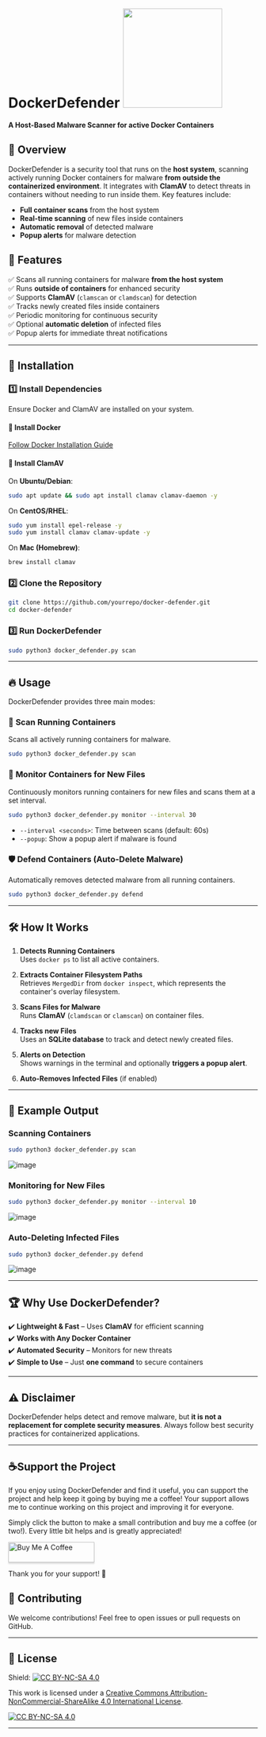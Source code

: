 # DockerDefender <img src="https://github.com/user-attachments/assets/61fcc5cc-cdd9-43de-95aa-1d51e989a48d" width="200">
**A Host-Based Malware Scanner for active Docker Containers** 



## 📖 Overview  
DockerDefender is a security tool that runs on the **host system**, scanning actively running Docker containers for malware **from outside the containerized environment**. It integrates with **ClamAV** to detect threats in containers without needing to run inside them. Key features include:  
- **Full container scans** from the host system  
- **Real-time scanning** of new files inside containers  
- **Automatic removal** of detected malware  
- **Popup alerts** for malware detection  

## 🎯 Features  
✅ Scans all running containers for malware **from the host system**  
✅ Runs **outside of containers** for enhanced security  
✅ Supports **ClamAV** (`clamscan` or `clamdscan`) for detection  
✅ Tracks newly created files inside containers  
✅ Periodic monitoring for continuous security  
✅ Optional **automatic deletion** of infected files  
✅ Popup alerts for immediate threat notifications

---

## 🚀 Installation  

### 1️⃣ Install Dependencies  
Ensure Docker and ClamAV are installed on your system.  

#### 📌 Install Docker  
[Follow Docker Installation Guide](https://docs.docker.com/get-docker/)  

#### 📌 Install ClamAV  
On **Ubuntu/Debian**:  
```sh
sudo apt update && sudo apt install clamav clamav-daemon -y
```
On **CentOS/RHEL**:  
```sh
sudo yum install epel-release -y
sudo yum install clamav clamav-update -y
```
On **Mac (Homebrew)**:  
```sh
brew install clamav
```

### 2️⃣ Clone the Repository  
```sh
git clone https://github.com/yourrepo/docker-defender.git
cd docker-defender
```

### 3️⃣ Run DockerDefender  
```sh
sudo python3 docker_defender.py scan
```

---

## 🔥 Usage  

DockerDefender provides three main modes:  

### 🔎 **Scan Running Containers**
Scans all actively running containers for malware.  
```sh
sudo python3 docker_defender.py scan
```

### 🔄 **Monitor Containers for New Files**
Continuously monitors running containers for new files and scans them at a set interval.  
```sh
sudo python3 docker_defender.py monitor --interval 30
```
- `--interval <seconds>`: Time between scans (default: 60s)  
- `--popup`: Show a popup alert if malware is found  

### 🛡️ **Defend Containers (Auto-Delete Malware)**
Automatically removes detected malware from all running containers.  
```sh
sudo python3 docker_defender.py defend
```

---

## 🛠️ How It Works  

1. **Detects Running Containers**  
   Uses `docker ps` to list all active containers.  

2. **Extracts Container Filesystem Paths**  
   Retrieves `MergedDir` from `docker inspect`, which represents the container's overlay filesystem.  

3. **Scans Files for Malware**  
   Runs **ClamAV** (`clamdscan` or `clamscan`) on container files.  

4. **Tracks new Files**  
   Uses an **SQLite database** to track and detect newly created files.  

5. **Alerts on Detection**  
   Shows warnings in the terminal and optionally **triggers a popup alert**.  

6. **Auto-Removes Infected Files** (if enabled)  

---

## 📝 Example Output  

### Scanning Containers
```sh
sudo python3 docker_defender.py scan
```

![image](https://github.com/user-attachments/assets/5e717ea4-f2c2-427b-908e-3eb39e611feb)



### Monitoring for New Files

```sh
sudo python3 docker_defender.py monitor --interval 10
```
![image](https://github.com/user-attachments/assets/fb8b6e5f-a35c-4a03-b4e5-0c3daca05572)



### Auto-Deleting Infected Files

```sh
sudo python3 docker_defender.py defend
```
![image](https://github.com/user-attachments/assets/773bd036-207a-40b7-99d1-b3300f69866a)


---

## 🏆 Why Use DockerDefender?  

✔️ **Lightweight & Fast** – Uses **ClamAV** for efficient scanning  
✔️ **Works with Any Docker Container**  
✔️ **Automated Security** – Monitors for new threats  
✔️ **Simple to Use** – Just **one command** to secure containers  

---

## ⚠️ Disclaimer  
DockerDefender helps detect and remove malware, but **it is not a replacement for complete security measures**. Always follow best security practices for containerized applications.  

---

## ☕Support the Project 
If you enjoy using DockerDefender and find it useful, you can support the project and help keep it going by buying me a coffee! Your support allows me to continue working on this project and improving it for everyone.

Simply click the button to make a small contribution and buy me a coffee (or two!). Every little bit helps and is greatly appreciated!

<a href="https://www.buymeacoffee.com/GrzechuG" target="_blank"><img src="https://www.buymeacoffee.com/assets/img/custom_images/orange_img.png" alt="Buy Me A Coffee" style="height: 41px !important;width: 174px !important;box-shadow: 0px 3px 2px 0px rgba(190, 190, 190, 0.5) !important;-webkit-box-shadow: 0px 3px 2px 0px rgba(190, 190, 190, 0.5) !important;" ></a>

Thank you for your support! 💖


## 🤝 Contributing  
We welcome contributions! Feel free to open issues or pull requests on GitHub.  

---

## 📜 License  
Shield: [![CC BY-NC-SA 4.0][cc-by-nc-sa-shield]][cc-by-nc-sa]

This work is licensed under a
[Creative Commons Attribution-NonCommercial-ShareAlike 4.0 International License][cc-by-nc-sa].

[![CC BY-NC-SA 4.0][cc-by-nc-sa-image]][cc-by-nc-sa]

[cc-by-nc-sa]: http://creativecommons.org/licenses/by-nc-sa/4.0/
[cc-by-nc-sa-image]: https://licensebuttons.net/l/by-nc-sa/4.0/88x31.png
[cc-by-nc-sa-shield]: https://img.shields.io/badge/License-CC%20BY--NC--SA%204.0-lightgrey.svg





---


